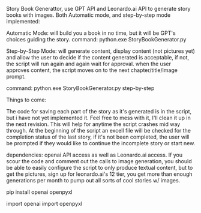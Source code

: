 Story Book Generattor, use GPT API and Leonardo.ai API to generate story books with images. 
Both Automatic mode, and step-by-step mode implemented:

Automatic Mode: 
will build you a book in no time, but it will be GPT's choices guiding the story. 
command:
python.exe StoryBookGenerator.py

Step-by-Step Mode:
will generate content, display content (not pictures yet) and allow the user to decide if the 
content generated is acceptable, if not, the script will run again and again wait for approval. 
when the user approves content, the script moves on to the next chapter/title/image prompt. 

command:
python.exe StoryBookGenerator.py step-by-step

Things to come: 

The code for saving each part of the story as it's generated is in the script, but i have not yet
implemented it. Feel free to mess with it, I'll clean it up in the next revision.  This will help 
for anytime the script crashes mid way through. At the beginning of the script an excell file will
be checked for the completion status of the last story, if it's not been completed, the user will 
be prompted if they would like to continue the incomplete story or start new.

dependencies: 
openai API access as well as Leonardo.ai access. If you scour the code and comment out the calls to
image generation, you should be able to easily configure the script to only produce textual content, 
but to get the pictures, sign up for leonardo.ai's 12 tier, you get more than enough generations per
month to pump out all sorts of cool stories w/ images. 

pip install openai openpyxl

import openai
import openpyxl

